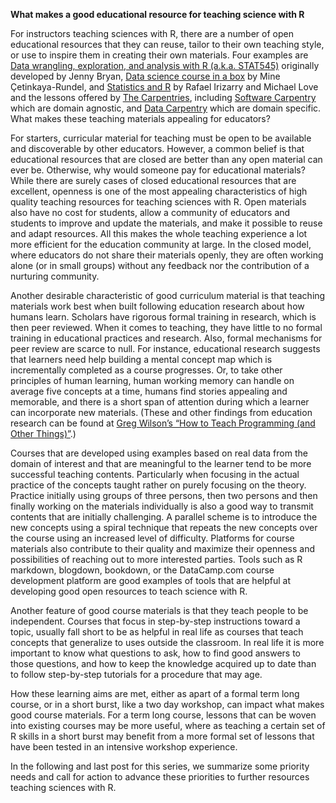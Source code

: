 **What makes a good educational resource for teaching science with R**

For instructors teaching sciences with R, there are a number of open educational resources that they can reuse, tailor to their own teaching style, or use to inspire them in creating their own materials. Four examples are [Data wrangling, exploration, and analysis with R (a.k.a. STAT545)](http://stat545.com/) originally developed by Jenny Bryan, [Data science course in a box](https://github.com/rstudio-education/datascience-box) by Mine Çetinkaya-Rundel, and [Statistics and R](http://rafalab.github.io/pages/harvardx.html) by Rafael Irizarry and Michael Love and the lessons offered by [The Carpentries](https://carpentries.org/), including [Software Carpentry](https://software-carpentry.org/lessons/) which are domain agnostic, and [Data Carpentry](http://www.datacarpentry.org/lessons/) which are domain specific. What makes these teaching materials appealing for educators?

For starters, curricular material for teaching must be open to be available and discoverable by other educators. However, a common belief is that educational resources that are closed are better than any open material can ever be. Otherwise, why would someone pay for educational materials? While there are surely cases of closed educational resources that are excellent, openness is one of the most appealing characteristics of high quality teaching resources for teaching sciences with R. Open materials also have no cost for students, allow a community of educators and students to improve and update the materials, and make it possible to reuse and adapt resources. All this makes the whole teaching experience a lot more efficient for the education community at large. In the closed model, where educators do not share their materials openly, they are often working alone (or in small groups) without any feedback nor the contribution of a nurturing community.

Another desirable characteristic of good curriculum material is that teaching materials work best when built following education research about how humans learn. Scholars have rigorous formal training in research, which is then peer reviewed. When it comes to teaching, they have little to no formal training in educational practices and research. Also, formal mechanisms for peer review are scarce to null. For instance, educational research suggests that learners need help building a mental concept map  which is incrementally completed as a course progresses. Or, to take other principles of human learning, human working memory can handle on average five concepts at a time, humans find stories appealing and memorable, and there is a short span of attention during which a learner can incorporate new materials. (These and other findings from education research can be found at [Greg Wilson’s “How to Teach Programming (and Other Things)”](http://third-bit.com/teaching/).)

Courses that are developed using examples based on real data from the domain of interest and that are meaningful to the learner tend to be more successful teaching contents. Particularly when focusing in the actual practice of the concepts taught rather on purely focusing on the theory. Practice initially using groups of three persons, then two persons and then finally working on the materials individually is also a good way to transmit contents that are initially challenging. A parallel scheme is to introduce the new concepts using a spiral technique that repeats the new concepts over the course using an increased level of difficulty. Platforms for course materials also contribute to their quality and maximize their openness and possibilities of reaching out to more interested parties. Tools such as R markdown, blogdown, bookdown, or the DataCamp.com course development platform are good examples of tools that are helpful at developing good open resources to teach science with R.

Another feature of good course materials is that they teach people to be independent. Courses that focus in step-by-step instructions toward a topic, usually fall short to be as helpful in real life as courses that teach concepts that generalize to uses outside the classroom. In real life it is more important to know what questions to ask, how to find good answers to those questions, and how to keep the knowledge acquired up to date than to follow step-by-step tutorials for a procedure that may age.

How these learning aims are met, either as apart of a formal term long course, or in a short burst, like a two day workshop, can impact what makes good course materials. For a term long course, lessons that can be woven into existing courses may be more useful, where as teaching a certain set of R skills in a short burst may benefit from a more formal set of lessons that have been tested in an intensive workshop experience. 

In the following and last post for this series, we summarize some priority needs and call for action to advance these priorities to further resources teaching sciences with R.
